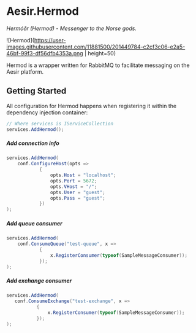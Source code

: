 # Aesir.Hermod
*Hermóðr (Hermod) - Messenger to the Norse gods.*

![Hermod](https://user-images.githubusercontent.com/11881500/201449784-c2cf3c06-e2a5-46bf-99f3-df56dfb4353a.png | height=50)

Hermod is a wrapper written for RabbitMQ to facilitate messaging on the Aesir platform.

##  Getting Started
All configuration for Hermod happens when registering it within the dependency injection container:
```csharp
// Where services is IServiceCollection
services.AddHermod();
```
##### Add connection info
```csharp
services.AddHermod(
	conf.ConfigureHost(opts =>
            {
                opts.Host = "localhost";
                opts.Port = 5672;
                opts.VHost = "/";
                opts.User = "guest";
                opts.Pass = "guest";
            })
);
```

##### Add queue consumer
```csharp
services.AddHermod(
	conf.ConsumeQueue("test-queue", x =>
            {
                x.RegisterConsumer(typeof(SampleMessageConsumer));
            });
);
```

##### Add exchange consumer
 ```csharp
services.AddHermod(
	conf.ConsumeExchange("test-exchange", x =>
            {
                x.RegisterConsumer(typeof(SampleMessageConsumer));
            });
);
```

